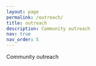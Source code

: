 ```yaml
---
layout: page
permalink: /outreach/
title: outreach
description: Community outreach
nav: true
nav_order: 5
---
```


Community outreach
